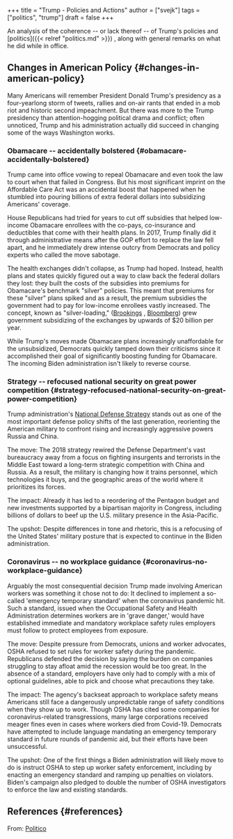 +++
title = "Trump - Policies and Actions"
author = ["svejk"]
tags = ["politics", "trump"]
draft = false
+++

An analysis of the coherence -- or lack thereof -- of Trump's policies and [politics]({{< relref "politics.md" >}}) , along with general remarks on what he did while in office.


## Changes in American Policy {#changes-in-american-policy}

Many Americans will remember President Donald Trump's presidency as a four-yearlong storm of tweets, rallies and on-air rants that ended in a mob riot and historic second impeachment. But there was more to the Trump presidency than attention-hogging political drama and conflict; often unnoticed, Trump and his administration actually did succeed in changing some of the ways Washington works.


### Obamacare -- accidentally bolstered {#obamacare-accidentally-bolstered}

Trump came into office vowing to repeal Obamacare and even took the law to court when that failed in Congress. But his most significant imprint on the Affordable Care Act was an accidental boost that happened when he stumbled into pouring billions of extra federal dollars into subsidizing Americans' coverage.

House Republicans had tried for years to cut off subsidies that helped low-income Obamacare enrollees with the co-pays, co-insurance and deductibles that come with their health plans. In 2017, Trump finally did it through administrative means after the GOP effort to replace the law fell apart, and he immediately drew intense outcry from Democrats and policy experts who called the move sabotage.

The health exchanges didn't collapse, as Trump had hoped. Instead, health plans and states quickly figured out a way to claw back the federal dollars they lost: they built the costs of the subsidies into premiums for Obamacare's benchmark "silver" policies. This meant that premiums for these "silver" plans spiked and as a result, the premium subsidies the government had to pay for low-income enrollees vastly increased. The concept, known as "silver-loading," ([Brookings](https://www.brookings.edu/essay/the-case-for-replacing-silver-loading/) , [Bloomberg](https://news.bloomberglaw.com/health-law-and-business/with-obamacare-plans-cost-of-silver-is-seen-as-too-cheap)) grew government subsidizing of the exchanges by upwards of $20 billion per year.

While Trump's moves made Obamacare plans increasingly unaffordable for the unsubsidized, Democrats quickly tamped down their criticisms since it accomplished their goal of significantly boosting funding for Obamacare. The incoming Biden administration isn't likely to reverse course.


### Strategy -- refocused national security on great power competition {#strategy-refocused-national-security-on-great-power-competition}

Trump administration's [National Defense Strategy](https://dod.defense.gov/Portals/1/Documents/pubs/2018-National-Defense-Strategy-Summary.pdf%60:w%60) stands out as one of the most important defense policy shifts of the last generation, reorienting the American military to confront rising and increasingly aggressive powers Russia and China.

The move: The 2018 strategy rewired the Defense Department's vast bureaucracy away from a focus on fighting insurgents and terrorists in the Middle East toward a long-term strategic competition with China and Russia. As a result, the military is changing how it trains personnel, which technologies it buys, and the geographic areas of the world where it prioritizes its forces.

The impact: Already it has led to a reordering of the Pentagon budget and new investments supported by a bipartisan majority in Congress, including billions of dollars to beef up the U.S. military presence in the Asia-Pacific.

The upshot: Despite differences in tone and rhetoric, this is a refocusing of the United States' military posture that is expected to continue in the Biden administration.


### Coronavirus -- no workplace guidance {#coronavirus-no-workplace-guidance}

Arguably the most consequential decision Trump made involving American workers was something it chose not to do: It declined to implement a so-called 'emergency temporary standard' when the coronavirus pandemic hit. Such a standard, issued when the Occupational Safety and Health Administration determines workers are in 'grave danger,' would have established immediate and mandatory workplace safety rules employers must follow to protect employees from exposure.

The move: Despite pressure from Democrats, unions and worker advocates, OSHA refused to set rules for worker safety during the pandemic. Republicans defended the decision by saying the burden on companies struggling to stay afloat amid the recession would be too great. In the absence of a standard, employers have only had to comply with a mix of optional guidelines, able to pick and choose what precautions they take.

The impact: The agency's backseat approach to workplace safety means Americans still face a dangerously unpredictable range of safety conditions when they show up to work. Though OSHA has cited some companies for coronavirus-related transgressions, many large corporations received meager fines even in cases where workers died from Covid-19. Democrats have attempted to include language mandating an emergency temporary standard in future rounds of pandemic aid, but their efforts have been unsuccessful.

The upshot: One of the first things a Biden administration will likely move to do is instruct OSHA to step up worker safety enforcement, including by enacting an emergency standard and ramping up penalties on violators. Biden's campaign also pledged to double the number of OSHA investigators to enforce the law and existing standards.


## References {#references}

From: [Politico](https://www.politico.com/news/magazine/2021/01/18/trump-presidency-administration-biggest-impact-policy-analysis-451479)
